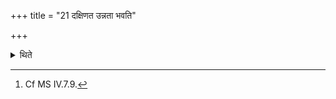 +++
title = "21 दक्षिणत उन्नता भवति"

+++

<details><summary>थिते</summary>

21. (The line of the sacrificial posts) should be tall (and taller successively) in the south.[^1]  

[^1]: Cf MS IV.7.9. 
</details>
